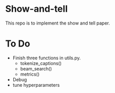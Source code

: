 # Show-and-tell
This repo is to implement the show and tell paper.

# To Do
* Finish three functions in utils.py.
	* tokenize_captions()
	* beam_search()
	* metrics()
* Debug
* tune hyperparameters

